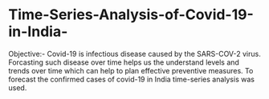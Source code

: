 # Time-Series-Analysis-of-Covid-19-in-India-

Objective:-
Covid-19 is infectious disease caused by the SARS-COV-2 virus. Forcasting such disease over time helps us the understand 
levels and trends over time which can help to plan effective preventive measures. To forecast the confirmed cases of covid-19 in India 
time-series analysis was used.
